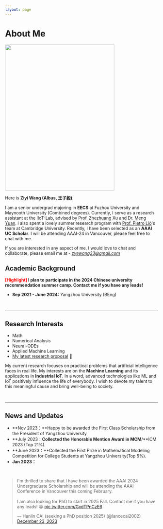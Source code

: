 ```yaml
---
layout: page
---
```


# About Me

<img src="https://ZyeWang33.github.io/wzy.JPG" class="floatpic" width="360" height="480">

Here is **Ziyi Wang (Albus, 王子毅)**.

I am a senior undergrad majoring in **EECS** at Fuzhou University and Maynooth University (Combined degrees). Currently, I serve as a research assistant at the IIoT-Lab, advised by [Prof. Zhezhuang Xu](https://www.researchgate.net/profile/Zhezhuang-Xu) and [Dr. Meng Yuan](https://www.researchgate.net/profile/Meng-Yuan-4). I also spent a lovely summer research program with [Prof. Pietro Liò](https://www.cl.cam.ac.uk/~pl219/)'s team at Cambridge University. Recently, I have been selected as an **AAAI UC Scholar**. I will be attending AAAI-24 in Vancouver, please feel free to chat with me.

If you are interested in any aspect of me, I would love to chat and collaborate, please email me at - *zyewang33@gmail.com*

## Academic Background

**<font color='red'>[Highlight]</font> I plan to participate in the 2024 Chinese university recommendation summer camp. Contact me if you have any leads!**

- **Sep 2021 - June 2024:** Yangzhou University (BEng)

<br>

---

## Research Interests

- Math
- Numerical Analysis
- Neural-ODEs
- Applied Machine Learning
- [My latest research proposal](https://caihanlin.com/file/proposal-2023.pdf) 🔗

My current research focuses on practical problems that artificial intelligence faces in real life. My interests are on the **Machine Learning** and its applications in **Industrial IoT**. In a word, advanced technologies like ML and IoT positively influence the life of everybody.  I wish to devote my talent to this meaningful cause and bring well-being to society.

<br>

---

## News and Updates

- **Nov 2023：**Happy to be awarded the First Class Scholarship from the President of Yangzhou University
- **July 2023：**Collected the Honorable Mention Award in MCM**/**ICM 2023 (Top 21%).
- **June 2023：**Collected the First Prize in Mathematical Modeling Competition for College Students at Yangzhou University(Top 5%).
- **Jan 2023：**

<br>

<blockquote class="twitter-tweet"><p lang="en" dir="ltr">I&#39;m thrilled to share that I have been awarded the AAAI 2024 Undergraduate Scholarship and will be attending the AAAI Conference in Vancouver this coming February.<br><br>I am also looking for PhD to start in 2025 Fall. Contact me if you have any leads! 😁 <a href="https://t.co/GxdTPnCzE6">pic.twitter.com/GxdTPnCzE6</a></p>&mdash; Hanlin CAI (seeking a PhD position 2025) (@lancecai2002) <a href="https://twitter.com/lancecai2002/status/1738533328490463639?ref_src=twsrc%5Etfw">December 23, 2023</a></blockquote> <script async src="https://platform.twitter.com/widgets.js" charset="utf-8"></script>
